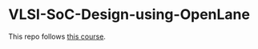 # VLSI-SoC-Design-using-OpenLane

This repo follows [this course](https://vsdiat.vlsisystemdesign.com/).
